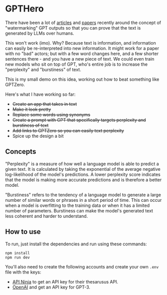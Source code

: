 # GPTHero

There have been a lot of [articles](https://gptzero.me/) and [papers](https://t.co/U0nz9pdMB8) recently around the concept of "watermarking" GPT outputs so that you can prove that the text is generated by LLMs over humans.

This won't work (imo). Why? Because text is information, and information can easily be re-interpreted into new information. It might work for a paper with no "bad" actors; but with a few word changes here, and a few shorter sentences there - and you have a new piece of text. We could even train new models who sit on top of GPT, who's entire job is to increase the "perplexity" and "burstiness" of text.

This is my small demo on this idea, working out how to beat something like GPTZero.

Here's what I have working so far:

- ~~Create an app that takes in text~~
- ~~Make it look pretty~~
- ~~Replace some words using synonyms~~
- ~~Create a prompt with GPT that specifically targets perplexity and burstiness of text~~
- ~~Add links to GPTZero so you can easily text perplexity~~
- Spice up the design a bit

## Concepts

"Perplexity" is a measure of how well a language model is able to predict a given text. It is calculated by taking the exponential of the average negative log-likelihood of the model's predictions. A lower perplexity score indicates that the model is making more accurate predictions and is therefore a better model.

"Burstiness" refers to the tendency of a language model to generate a large number of similar words or phrases in a short period of time. This can occur when a model is overfitting to the training data or when it has a limited number of parameters. Burstiness can make the model's generated text less coherent and harder to understand.

## How to use

To run, just install the dependencies and run using these commands:

```
npm install
npm run dev
```

You'll also need to create the following accounts and create your own `.env` file with the keys:

- [API Ninja](https://api-ninjas.com/) to get an API key for their thesarusus API.
- [OpenAI](https://openai.com/) and get an API key for GPT-3.
